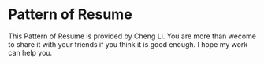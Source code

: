 # Pattern of Resume

This Pattern of Resume is provided by Cheng Li. You are more than wecome to share it with your friends if you think it is good enough. I hope my work can help you.
  
